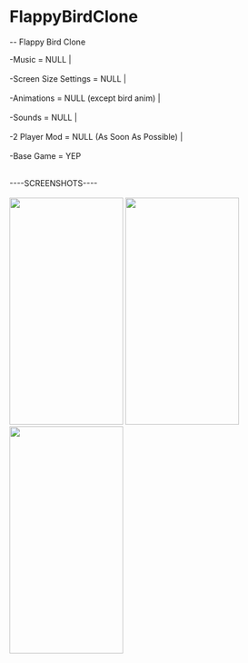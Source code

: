 # FlappyBirdClone
--
Flappy Bird Clone

-Music = NULL |
<br></br>
-Screen Size Settings = NULL |
<br></br>
-Animations = NULL (except bird anim) |
<br></br>
-Sounds = NULL |
<br></br>
-2 Player Mod = NULL (As Soon As Possible) |
<br></br>
-Base Game = YEP
<br></br>

----SCREENSHOTS----
<br></br>
<img src="https://user-images.githubusercontent.com/80430560/225134005-9c2c01be-9aa0-455d-90a7-67f3451ae1bb.jpg" width="200" height="400" />
<img src="https://user-images.githubusercontent.com/80430560/225134009-d93b49c0-ef34-41c9-89c4-ff0cc1eff6fa.png" width="200" height="400" />
<img src="https://user-images.githubusercontent.com/80430560/225134013-2ab53742-da72-48cf-b0b0-d005ae9ee133.jpg" width="200" height="400" />
